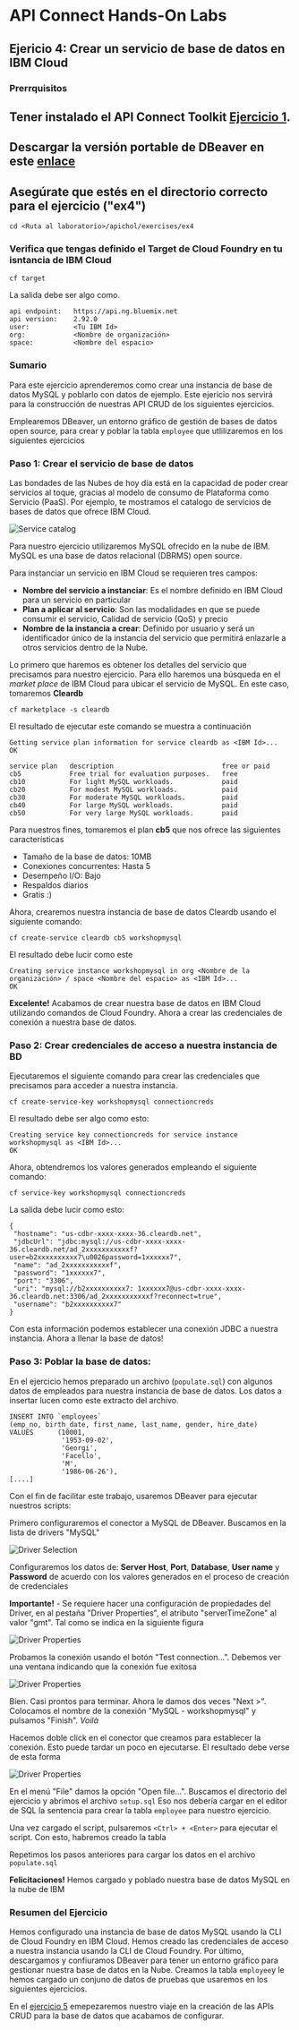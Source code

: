 # API Connect Hands-On Labs

## Ejericio 4: Crear un servicio de base de datos en IBM Cloud

### Prerrquisitos

## Tener instalado el API Connect Toolkit [Ejercicio 1](../ex1).
## Descargar la versión portable de DBeaver en este [enlace](https://dbeaver.io/download/)
## Asegúrate que estés en el directorio correcto para el ejercicio ("ex4")

```
cd <Ruta al laboratorio>/apichol/exercises/ex4
```
### Verifica que tengas definido el Target de Cloud Foundry en tu isntancia de IBM Cloud

```
cf target
```

La salida debe ser algo como.

```
api endpoint:   https://api.ng.bluemix.net
api version:    2.92.0
user:           <Tu IBM Id>
org:            <Nombre de organización>
space:          <Nombre del espacio>
```

### Sumario

Para este ejercicio aprenderemos como crear una instancia de base de datos MySQL y poblarlo con datos de ejemplo. Este ejericio nos servirá para la construcción de nuestras API CRUD de los siguientes ejercicios.

Emplearemos DBeaver, un entorno gráfico de gestión de bases de datos open source, para crear y poblar la tabla `employee` que utlilizaremos en los siguientes ejercicios

### Paso 1: Crear el servicio de base de datos

Las bondades de las Nubes de hoy día está en la capacidad de poder crear servicios al toque, gracias al modelo de consumo de Plataforma como Servicio (PaaS). Por ejemplo, te mostramos el catalogo de servicios de bases de datos que ofrece IBM Cloud.

![Service catalog](../../images/ex4/datasvc_catalog.png)

Para nuestro ejercicio utilizaremos MySQL ofrecido en la nube de IBM. MySQL es una base de datos relacional (DBRMS) open source.

Para instanciar un servicio en IBM Cloud se requieren tres campos:

- **Nombre del servicio a instanciar**: Es el nombre definido en IBM Cloud para un servicio en particular
- **Plan a aplicar al servicio**: Son las modalidades en que se puede consumir el servicio, Calidad de servicio (QoS) y precio
- **Nombre de la instancia a crear**: Definido por usuario y será un identificador único de la instancia del servicio que permitirá enlazarle a otros servicios dentro de la Nube.

Lo primero que haremos es obtener los detalles del servicio que precisamos para nuestro ejercicio. Para ello haremos una búsqueda en el _market place_ de IBM Cloud para ubicar el servicio de MySQL. En este caso, tomaremos **Cleardb**

```
cf marketplace -s cleardb
```

El resultado de ejecutar este comando se muestra a continuación

```
Getting service plan information for service cleardb as <IBM Id>...
OK

service plan   description                           free or paid
cb5            Free trial for evaluation purposes.   free
cb10           For light MySQL workloads.            paid
cb20           For modest MySQL workloads.           paid
cb30           For moderate MySQL workloads.         paid
cb40           For large MySQL workloads.            paid
cb50           For very large MySQL workloads.       paid
```

Para nuestros fines, tomaremos el plan **cb5** que nos ofrece las siguientes características

- Tamaño de la base de datos: 10MB
- Conexiones concurrentes: Hasta 5
- Desempeño I/O: Bajo
- Respaldos diarios
- Gratis :)

Ahora, crearemos nuestra instancia de base de datos Cleardb usando el siguiente comando:

```
cf create-service cleardb cb5 workshopmysql
```

El resultado debe lucir como este

```
Creating service instance workshopmysql in org <Nombre de la organización> / space <Nombre del espacio> as <IBM Id>...
OK
``` 
**Excelente!** Acabamos de crear nuestra base de datos en IBM Cloud utilizando comandos de Cloud Foundry. Ahora a crear las credenciales de conexión a nuestra base de datos.

### Paso 2: Crear credenciales de acceso a nuestra instancia de BD

Ejecutaremos el siguiente comando para crear las credenciales que precisamos para acceder a nuestra instancia.

```
cf create-service-key workshopmysql connectioncreds
```

El resultado debe ser algo como esto:

```
Creating service key connectioncreds for service instance workshopmysql as <IBM Id>...
OK
``` 

Ahora, obtendremos los valores generados empleando el siguiente comando:

```
cf service-key workshopmysql connectioncreds
```
La salida debe lucir como esto:

```
{
 "hostname": "us-cdbr-xxxx-xxxx-36.cleardb.net",
 "jdbcUrl": "jdbc:mysql://us-cdbr-xxxx-xxxx-36.cleardb.net/ad_2xxxxxxxxxxxf?user=b2xxxxxxxxxx7\u0026password=1xxxxxx7",
 "name": "ad_2xxxxxxxxxxxf",
 "password": "1xxxxxx7",
 "port": "3306",
 "uri": "mysql://b2xxxxxxxxxx7: 1xxxxxx7@us-cdbr-xxxx-xxxx-36.cleardb.net:3306/ad_2xxxxxxxxxxxf?reconnect=true",
 "username": "b2xxxxxxxxxx7"
}
```

Con esta información podemos establecer una conexión JDBC a nuestra instancia. Ahora a llenar la base de datos!

### Paso 3: Poblar la base de datos:

En el ejercicio hemos preparado un archivo (`populate.sql`) con algunos datos de empleados para nuestra instancia de base de datos. Los datos a insertar lucen como este extracto del archivo.

```
INSERT INTO `employees`
(emp_no, birth_date, first_name, last_name, gender, hire_date)
VALUES      (10001, 
             '1953-09-02', 
             'Georgi', 
             'Facello', 
             'M', 
             '1986-06-26'), 
[....]
```
Con el fin de facilitar este trabajo, usaremos DBeaver para ejecutar nuestros scripts:

Primero configuraremos el conector a MySQL de DBeaver. Buscamos en la lista de drivers "MySQL"

![Driver Selection](../../images/ex4/Beaver_MySQLConnector.png)

Configuraremos los datos de: **Server Host**, **Port**, **Database**, **User name** y **Password** de acuerdo con los valores generados en el proceso de creación de credenciales

**Importante!** - Se requiere hacer una configuración de propiedades del Driver, en al pestaña "Driver Properties", el atributo "serverTimeZone" al valor "gmt". Tal como se indica en la siguiente figura

![Driver Properties](../../images/ex4/DBeaver_MySQLDriverProperties.PNG)

Probamos la conexión usando el botón "Test connection...". Debemos ver una ventana indicando que la conexión fue exitosa

![Driver Properties](../../images/ex4/DBeaver_Connectionsuccessful.PNG)

Bien. Casi prontos para terminar. Ahora le damos dos veces "Next >". Colocamos el nombre de la conexión "MySQL - workshopmysql" y pulsamos "Finish". _Voilà_

Hacemos doble click en el conector que creamos para establecer la conexión. Esto puede tardar un poco en ejecutarse. El resultado debe verse de esta forma

![Driver Properties](../../images/ex4/DBeaver_Connected.PNG)

En el menú "File" damos la opción "Open file...". Buscamos el directorio del ejercicio y abrimos el archivo `setup.sql` Eso nos debería cargar en el editor de SQL la sentencia para crear la tabla `employee` para nuestro ejercicio. 

Una vez cargado el script, pulsaremos `<Ctrl> + <Enter>` para ejecutar el script. Con esto, habremos creado la tabla

Repetimos los pasos anteriores para cargar los datos en el archivo `populate.sql`

**Felicitaciones!** Hemos cargado y poblado nuestra base de datos MySQL en la nube de IBM

### Resumen del Ejercicio
Hemos configurado una instancia de base de datos MySQL usando la CLI de Cloud Foundry en IBM Cloud. Hemos creado las credenciales de acceso a nuestra instancia usando la CLI de Cloud Foundry. Por último, descargamos y confiuramos DBeaver para tener un entorno gráfico para gestionar nuestra base de datos en la Nube. Creamos la tabla `employee`y le hemos cargado un conjuno de datos de pruebas que usaremos en los siguientes ejercicios.

En el [ejercicio 5](../ex5) emepezaremos nuestro viaje en la creación de las APIs CRUD para la base de datos que acabamos de configurar.
